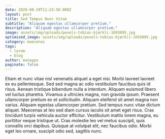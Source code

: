 ```yaml
---
date: 2020-08-29T11:23:58.000Z
layout: post
title: Sed Tempus Nunc Vitae
subtitle: "Aliquam egestas ullamcorper pretium."
description: "Aliquam egestas ullamcorper pretium." 
image: assets/img/uploads/pexels-tobias-bjørkli-1693095.jpg
optimized_image: assets/img/uploads/pexels-tobias-bjørkli-1693095.jpg
category: maecenas
tags:
  - lorem
  - blog
author: moneppo
paginate: false
---
```

Etiam et nunc vitae nisl venenatis aliquet a eget nisi. Morbi laoreet laoreet ex eu pellentesque. Sed sed magna ac odio vestibulum faucibus quis id risus. Aenean tristique bibendum nulla a interdum. Aliquam euismod libero vel luctus pharetra. Vivamus a ultricies magna, non gravida ipsum. Praesent ullamcorper pretium ex et sollicitudin. Aliquam eleifend sit amet magna non varius. Aliquam egestas ullamcorper pretium. Sed tempus nunc vitae dictum aliquet. Maecenas at leo sed diam cursus iaculis sit amet eget risus. Cras tincidunt turpis vehicula auctor efficitur. Vestibulum mattis lorem magna, eu porttitor neque tristique ut. Cras molestie leo vel metus suscipit, quis convallis orci dapibus. Quisque at volutpat elit, nec faucibus odio. Morbi eget leo ornare, suscipit odio sed, sagittis nunc. 